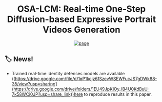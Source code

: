 <p align="center">

  <h1 align="center">OSA-LCM: Real-time One-Step Diffusion-based Expressive Portrait Videos Generation</h1>
</p>
  <p align="center">
    <a href="http://arxiv.org/abs/2412.13479"><img alt='page' src="https://img.shields.io/badge/Arxix-2412.13479-red"></a>
  </p>

## :label: News!

* Trained real-time identity defenses models are available ([https://drive.google.com/file/d/1qP1kcjz6fSzevWSEWFucJS7gDWk88-35/view?usp=sharing](https://drive.google.com/drive/folders/1EU49JpKiOy_IB4U0KdBuU-7k58WCi0JP?usp=share_link))here</a> to reproduce results in this paper.
